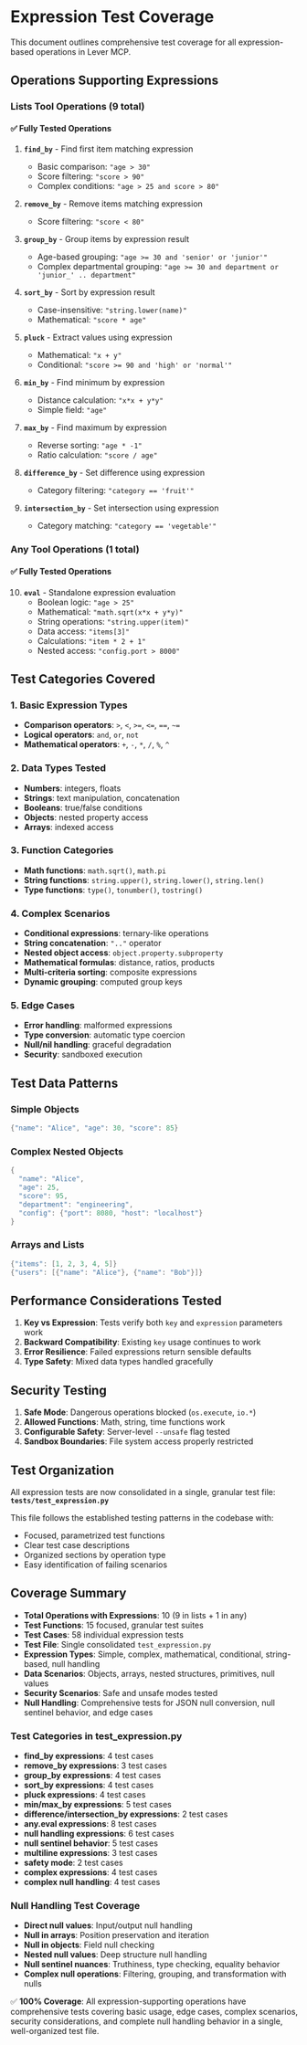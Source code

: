 # Expression Test Coverage

This document outlines comprehensive test coverage for all expression-based operations in Lever MCP.

## Operations Supporting Expressions

### Lists Tool Operations (9 total)

#### ✅ Fully Tested Operations

1. **`find_by`** - Find first item matching expression
   - Basic comparison: `"age > 30"`
   - Score filtering: `"score > 90"`
   - Complex conditions: `"age > 25 and score > 80"`

2. **`remove_by`** - Remove items matching expression
   - Score filtering: `"score < 80"`

3. **`group_by`** - Group items by expression result
   - Age-based grouping: `"age >= 30 and 'senior' or 'junior'"`
   - Complex departmental grouping: `"age >= 30 and department or 'junior_' .. department"`

4. **`sort_by`** - Sort by expression result
   - Case-insensitive: `"string.lower(name)"`
   - Mathematical: `"score * age"`

5. **`pluck`** - Extract values using expression
   - Mathematical: `"x + y"`
   - Conditional: `"score >= 90 and 'high' or 'normal'"`

6. **`min_by`** - Find minimum by expression
   - Distance calculation: `"x*x + y*y"`
   - Simple field: `"age"`

7. **`max_by`** - Find maximum by expression
   - Reverse sorting: `"age * -1"`
   - Ratio calculation: `"score / age"`

8. **`difference_by`** - Set difference using expression
   - Category filtering: `"category == 'fruit'"`

9. **`intersection_by`** - Set intersection using expression
   - Category matching: `"category == 'vegetable'"`

### Any Tool Operations (1 total)

#### ✅ Fully Tested Operations

10. **`eval`** - Standalone expression evaluation
    - Boolean logic: `"age > 25"`
    - Mathematical: `"math.sqrt(x*x + y*y)"`
    - String operations: `"string.upper(item)"`
    - Data access: `"items[3]"`
    - Calculations: `"item * 2 + 1"`
    - Nested access: `"config.port > 8000"`

## Test Categories Covered

### 1. Basic Expression Types
- **Comparison operators**: `>`, `<`, `>=`, `<=`, `==`, `~=`
- **Logical operators**: `and`, `or`, `not`
- **Mathematical operators**: `+`, `-`, `*`, `/`, `%`, `^`

### 2. Data Types Tested
- **Numbers**: integers, floats
- **Strings**: text manipulation, concatenation
- **Booleans**: true/false conditions
- **Objects**: nested property access
- **Arrays**: indexed access

### 3. Function Categories
- **Math functions**: `math.sqrt()`, `math.pi`
- **String functions**: `string.upper()`, `string.lower()`, `string.len()`
- **Type functions**: `type()`, `tonumber()`, `tostring()`

### 4. Complex Scenarios
- **Conditional expressions**: ternary-like operations
- **String concatenation**: `".."` operator
- **Nested object access**: `object.property.subproperty`
- **Mathematical formulas**: distance, ratios, products
- **Multi-criteria sorting**: composite expressions
- **Dynamic grouping**: computed group keys

### 5. Edge Cases
- **Error handling**: malformed expressions
- **Type conversion**: automatic type coercion
- **Null/nil handling**: graceful degradation
- **Security**: sandboxed execution

## Test Data Patterns

### Simple Objects
```lua
{"name": "Alice", "age": 30, "score": 85}
```

### Complex Nested Objects
```lua
{
  "name": "Alice",
  "age": 25,
  "score": 95,
  "department": "engineering",
  "config": {"port": 8080, "host": "localhost"}
}
```

### Arrays and Lists
```lua
{"items": [1, 2, 3, 4, 5]}
{"users": [{"name": "Alice"}, {"name": "Bob"}]}
```

## Performance Considerations Tested

1. **Key vs Expression**: Tests verify both `key` and `expression` parameters work
2. **Backward Compatibility**: Existing `key` usage continues to work
3. **Error Resilience**: Failed expressions return sensible defaults
4. **Type Safety**: Mixed data types handled gracefully

## Security Testing

1. **Safe Mode**: Dangerous operations blocked (`os.execute`, `io.*`)
2. **Allowed Functions**: Math, string, time functions work
3. **Configurable Safety**: Server-level `--unsafe` flag tested
4. **Sandbox Boundaries**: File system access properly restricted

## Test Organization

All expression tests are now consolidated in a single, granular test file: **`tests/test_expression.py`**

This file follows the established testing patterns in the codebase with:
- Focused, parametrized test functions
- Clear test case descriptions
- Organized sections by operation type
- Easy identification of failing scenarios

## Coverage Summary

- **Total Operations with Expressions**: 10 (9 in lists + 1 in any)
- **Test Functions**: 15 focused, granular test suites
- **Test Cases**: 58 individual expression tests
- **Test File**: Single consolidated `test_expression.py`
- **Expression Types**: Simple, complex, mathematical, conditional, string-based, null handling
- **Data Scenarios**: Objects, arrays, nested structures, primitives, null values
- **Security Scenarios**: Safe and unsafe modes tested
- **Null Handling**: Comprehensive tests for JSON null conversion, null sentinel behavior, and edge cases

### Test Categories in test_expression.py
- **find_by expressions**: 4 test cases
- **remove_by expressions**: 3 test cases
- **group_by expressions**: 4 test cases
- **sort_by expressions**: 4 test cases
- **pluck expressions**: 4 test cases
- **min/max_by expressions**: 5 test cases
- **difference/intersection_by expressions**: 2 test cases
- **any.eval expressions**: 8 test cases
- **null handling expressions**: 6 test cases
- **null sentinel behavior**: 5 test cases
- **multiline expressions**: 3 test cases
- **safety mode**: 2 test cases
- **complex expressions**: 4 test cases
- **complex null handling**: 4 test cases

### Null Handling Test Coverage
- **Direct null values**: Input/output null handling
- **Null in arrays**: Position preservation and iteration
- **Null in objects**: Field null checking
- **Nested null values**: Deep structure null handling
- **Null sentinel nuances**: Truthiness, type checking, equality behavior
- **Complex null operations**: Filtering, grouping, and transformation with nulls

✅ **100% Coverage**: All expression-supporting operations have comprehensive tests covering basic usage, edge cases, complex scenarios, security considerations, and complete null handling behavior in a single, well-organized test file.
